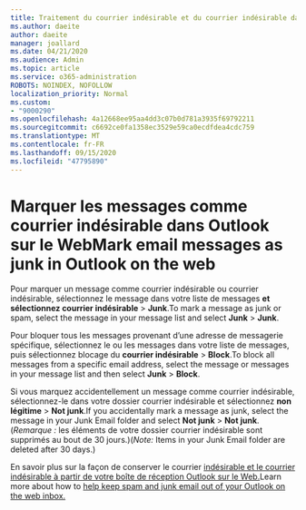 ```yaml
---
title: Traitement du courrier indésirable et du courrier indésirable dans Outlook sur le Web
ms.author: daeite
author: daeite
manager: joallard
ms.date: 04/21/2020
ms.audience: Admin
ms.topic: article
ms.service: o365-administration
ROBOTS: NOINDEX, NOFOLLOW
localization_priority: Normal
ms.custom:
- "9000290"
ms.openlocfilehash: 4a12668ee95aa4dd3c07b0d781a3935f69792211
ms.sourcegitcommit: c6692ce0fa1358ec3529e59ca0ecdfdea4cdc759
ms.translationtype: MT
ms.contentlocale: fr-FR
ms.lasthandoff: 09/15/2020
ms.locfileid: "47795890"
---
```

# <a name="mark-email-messages-as-junk-in-outlook-on-the-web"></a><span data-ttu-id="83892-102">Marquer les messages comme courrier indésirable dans Outlook sur le Web</span><span class="sxs-lookup"><span data-stu-id="83892-102">Mark email messages as junk in Outlook on the web</span></span>

<span data-ttu-id="83892-103">Pour marquer un message comme courrier indésirable ou courrier indésirable, sélectionnez le message dans votre liste de messages **et sélectionnez courrier indésirable**  >  **Junk**.</span><span class="sxs-lookup"><span data-stu-id="83892-103">To mark a message as junk or spam, select the message in your message list and select **Junk** > **Junk**.</span></span>

<span data-ttu-id="83892-104">Pour bloquer tous les messages provenant d’une adresse de messagerie spécifique, sélectionnez le ou les messages dans votre liste de messages, puis sélectionnez blocage du **courrier indésirable**  >  **Block**.</span><span class="sxs-lookup"><span data-stu-id="83892-104">To block all messages from a specific email address, select the message or messages in your message list and then select **Junk** > **Block**.</span></span>

<span data-ttu-id="83892-105">Si vous marquez accidentellement un message comme courrier indésirable, sélectionnez-le dans votre dossier courrier indésirable et sélectionnez **non légitime**  >  **Not junk**.</span><span class="sxs-lookup"><span data-stu-id="83892-105">If you accidentally mark a message as junk, select the message in your Junk Email folder and select **Not junk** > **Not junk**.</span></span> <span data-ttu-id="83892-106">(*Remarque :* les éléments de votre dossier courrier indésirable sont supprimés au bout de 30 jours.)</span><span class="sxs-lookup"><span data-stu-id="83892-106">(*Note:* Items in your Junk Email folder are deleted after 30 days.)</span></span>

<span data-ttu-id="83892-107">En savoir plus sur la façon de conserver le courrier [indésirable et le courrier indésirable à partir de votre boîte de réception Outlook sur le Web.](https://support.office.com/article/db786e79-54e2-40cc-904f-d89d57b7f41d)</span><span class="sxs-lookup"><span data-stu-id="83892-107">Learn more about how to [help keep spam and junk email out of your Outlook on the web inbox.](https://support.office.com/article/db786e79-54e2-40cc-904f-d89d57b7f41d)</span></span>